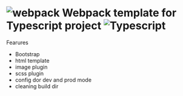 # ![webpack](https://www.vectorlogo.zone/logos/js_webpack/js_webpack-icon.svg) Webpack template for Typescript project ![Typescript](https://www.vectorlogo.zone/logos/typescriptlang/typescriptlang-icon.svg) 
Fearures
* Bootstrap
* html template
* image plugin
* scss plugin
* config dor dev and prod mode
* cleaning build dir